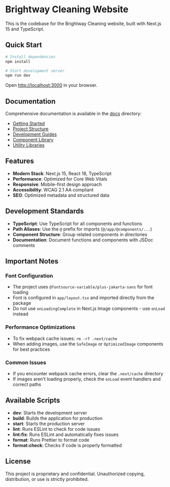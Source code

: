 # Brightway Cleaning Website

This is the codebase for the Brightway Cleaning website, built with Next.js 15 and TypeScript.

## Quick Start

```bash
# Install dependencies
npm install

# Start development server
npm run dev
```

Open [http://localhost:3000](http://localhost:3000) in your browser.

## Documentation

Comprehensive documentation is available in the [docs](./docs) directory:

- [Getting Started](./docs/getting-started.md)
- [Project Structure](./docs/project-structure.md)
- [Development Guides](./docs/guides/README.md)
- [Component Library](./docs/components.md)
- [Utility Libraries](./docs/libraries.md)

## Features

- **Modern Stack**: Next.js 15, React 18, TypeScript
- **Performance**: Optimized for Core Web Vitals
- **Responsive**: Mobile-first design approach
- **Accessibility**: WCAG 2.1 AA compliant
- **SEO**: Optimized metadata and structured data

## Development Standards

- **TypeScript**: Use TypeScript for all components and functions
- **Path Aliases**: Use the `@` prefix for imports (`@/app/@components/...`)
- **Component Structure**: Group related components in directories
- **Documentation**: Document functions and components with JSDoc comments

## Important Notes

### Font Configuration
- The project uses `@fontsource-variable/plus-jakarta-sans` for font loading
- Font is configured in `app/layout.tsx` and imported directly from the package
- Do not use `onLoadingComplete` in Next.js Image components - use `onLoad` instead

### Performance Optimizations
- To fix webpack cache issues: `rm -rf .next/cache`
- When adding images, use the `SafeImage` or `OptimizedImage` components for best practices

### Common Issues
- If you encounter webpack cache errors, clear the `.next/cache` directory
- If images aren't loading properly, check the `onLoad` event handlers and correct paths

## Available Scripts

- **dev**: Starts the development server
- **build**: Builds the application for production
- **start**: Starts the production server
- **lint**: Runs ESLint to check for code issues
- **lint:fix**: Runs ESLint and automatically fixes issues
- **format**: Runs Prettier to format code
- **format:check**: Checks if code is properly formatted

## License

This project is proprietary and confidential. Unauthorized copying, distribution, or use is strictly prohibited.
